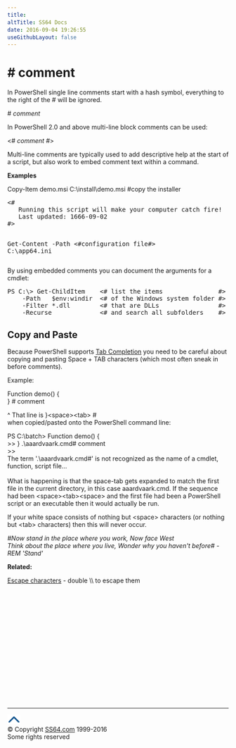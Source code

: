 ```yaml
---
title:
altTitle: SS64 Docs
date: 2016-09-04 19:26:55
useGithubLayout: false
---
```

<!-- #BeginLibraryItem "/Library/head_pssyntax.lbi" --><!-- #EndLibraryItem --><h1># comment</h1>
<p>In PowerShell single line comments start with a hash symbol, everything to the right of the # will be ignored.</p>
<p><span class="code"># <i>comment</i></span></p>
<p>In PowerShell 2.0 and above multi-line block comments can be used:</p>
<p><span class="code">&lt;# <i>comment</i> #&gt; </span></p>
<p> Multi-line comments are typically used to  add descriptive help at the start of a script, but also work to embed comment text within a command.</p>
<p><b>Examples</b></p>
<p class="code">Copy-Item demo.msi C:\install\demo.msi #copy the installer</p>
<pre>&lt;#
   Running this script will make your computer catch fire!
   Last updated: 1666-09-02
#&gt;

<span class="code">Get-Content -Path &lt;#configuration file#&gt; C:\app64.ini</span>
</pre>
<p> By using embedded comments you can  document the arguments for a cmdlet:<span class="code"><br>
</span></p>
<pre>PS C:\&gt; Get-ChildItem    &lt;# list the items               #&gt; `
    -Path   $env:windir  &lt;# of the Windows system folder #&gt; `
    -Filter *.dll        &lt;# that are DLLs                #&gt; `
    -Recurse             &lt;# and search all subfolders    #&gt;</pre>
<h2>Copy and Paste</h2>
<p> Because PowerShell supports <a href="syntax-tab-completion.html">Tab Completion</a> you need to be careful about copying and pasting Space + TAB characters (which most often sneak in before comments).</p>
<p>Example:</p>
<p class="code">Function demo() { <br>
}  # comment</p>
<p>^ That line is <span class="code">}&lt;space&gt;&lt;tab&gt; #</span> <br>
when copied/pasted onto the PowerShell command line:</p>
<p><span class="code">PS C:\batch&gt; Function demo() { <br>
  &gt;&gt; } .\aaardvaark.cmd# comment <br>
  &gt;&gt; <br>
  The term '.\aaardvaark.cmd#' is not recognized as the name of a cmdlet, function, script file...</span><br>
  <br>
  What is happening is that the space-tab gets expanded to match the first file in the current directory, in this case aaardvaark.cmd. If the sequence had been <span class="code">&lt;space&gt;&lt;tab&gt;&lt;space&gt;</span> and the first file had been a PowerShell script or an executable then it would actually be run.</p>
<p>If your white space consists of nothing but <span class="code">&lt;space&gt;</span> characters (or nothing but <span class="code">&lt;tab&gt;</span> characters) then this will never occur.</p>
<p class="quote"><i>#Now stand in the place where you work, Now face West<br>
Think about the place where you live, Wonder why you haven't before# - REM 'Stand' </i></p>
<p><b>Related:</b></p>
<p><a href="syntax-esc.html">Escape characters</a> - double \\ to escape them </p><!-- #BeginLibraryItem "/Library/foot_ps.lbi" --><p>
<!-- PowerShell300 -->
<ins class="adsbygoogle" style="display:inline-block;width:300px;height:250px" data-ad-client="ca-pub-6140977852749469" data-ad-slot="6253539900"></ins>
<script>
(adsbygoogle = window.adsbygoogle || []).push({});
</script></p>
<hr>
<div id="bl" class="footer"><a href="syntax-comments.html#"><img src="../images/top.png" width="30" height="22" alt="Back to the Top"></a></div>
<div id="br" class="footer, tagline">© Copyright <a href="http://ss64.com/">SS64.com</a> 1999-2016<br>
Some rights reserved</div><!-- #EndLibraryItem -->

